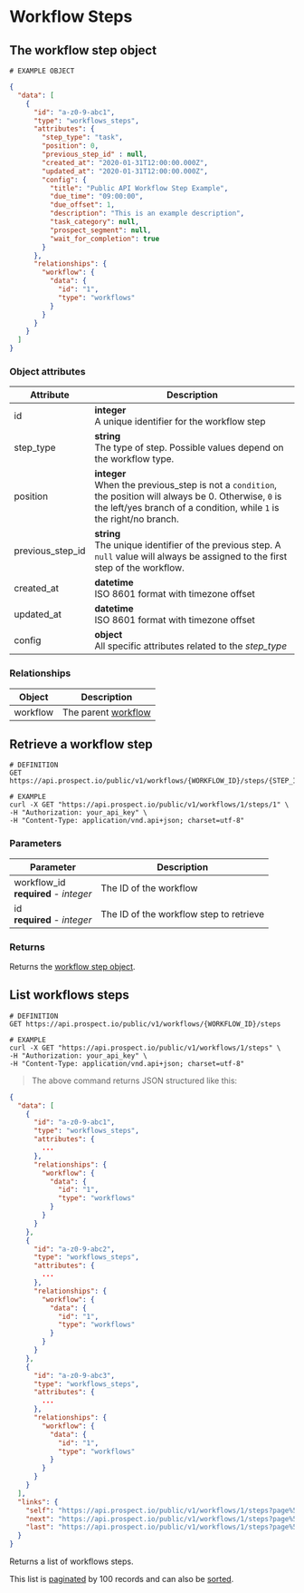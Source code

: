 # Workflow Steps
## The workflow step object
```
# EXAMPLE OBJECT
```

```json
{
  "data": [
    {
      "id": "a-z0-9-abc1",
      "type": "workflows_steps",
      "attributes": {
        "step_type": "task",
        "position": 0,
        "previous_step_id" : null,
        "created_at": "2020-01-31T12:00:00.000Z",
        "updated_at": "2020-01-31T12:00:00.000Z",
        "config": {
          "title": "Public API Workflow Step Example",
          "due_time": "09:00:00",
          "due_offset": 1,
          "description": "This is an example description",
          "task_category": null,
          "prospect_segment": null,
          "wait_for_completion": true
        }
      },
      "relationships": {
        "workflow": {
          "data": {
            "id": "1",
            "type": "workflows"
          }
        }
      }
    }
  ]
}
```


### Object attributes
Attribute | Description
--------- | -----------
id | **integer** <br />A unique identifier for the workflow step
step_type | **string** <br />The type of step. Possible values depend on the workflow type.
position | **integer** <br />When the previous_step is not a `condition`, the position will always be 0. Otherwise, `0` is the left/yes branch of a condition, while `1` is the right/no branch.
previous_step_id | **string** <br />The unique identifier of the previous step. A `null` value will always be assigned to the first step of the workflow.
created_at | **datetime** <br />ISO 8601 format with timezone offset
updated_at | **datetime** <br />ISO 8601 format with timezone offset
config | **object** <br />All specific attributes related to the _step_type_

### Relationships
Object | Description
--------- | -----------
workflow | The parent [workflow](#workflows)

## Retrieve a workflow step
```shell
# DEFINITION
GET https://api.prospect.io/public/v1/workflows/{WORKFLOW_ID}/steps/{STEP_ID}

# EXAMPLE
curl -X GET "https://api.prospect.io/public/v1/workflows/1/steps/1" \
-H "Authorization: your_api_key" \
-H "Content-Type: application/vnd.api+json; charset=utf-8"
```

### Parameters
Parameter | Description
--------- | -----------
workflow_id<br />**required** - *integer* | The ID of the workflow
id<br />**required** - *integer* | The ID of the workflow step to retrieve

### Returns
Returns the [workflow step object](#the-workflow-step-object).

## List workflows steps
```shell
# DEFINITION
GET https://api.prospect.io/public/v1/workflows/{WORKFLOW_ID}/steps

# EXAMPLE
curl -X GET "https://api.prospect.io/public/v1/workflows/1/steps" \
-H "Authorization: your_api_key" \
-H "Content-Type: application/vnd.api+json; charset=utf-8"
```

> The above command returns JSON structured like this:

```json
{
  "data": [
    {
      "id": "a-z0-9-abc1",
      "type": "workflows_steps",
      "attributes": {
        ...
      },
      "relationships": {
        "workflow": {
          "data": {
            "id": "1",
            "type": "workflows"
          }
        }
      }
    },
    {
      "id": "a-z0-9-abc2",
      "type": "workflows_steps",
      "attributes": {
        ...
      },
      "relationships": {
        "workflow": {
          "data": {
            "id": "1",
            "type": "workflows"
          }
        }
      }
    },
    {
      "id": "a-z0-9-abc3",
      "type": "workflows_steps",
      "attributes": {
        ...
      },
      "relationships": {
        "workflow": {
          "data": {
            "id": "1",
            "type": "workflows"
          }
        }
      }
    }
  ],
  "links": {
    "self": "https://api.prospect.io/public/v1/workflows/1/steps?page%5Bnumber%5D=1&page%5Bsize%5D=100",
    "next": "https://api.prospect.io/public/v1/workflows/1/steps?page%5Bnumber%5D=2&page%5Bsize%5D=100",
    "last": "https://api.prospect.io/public/v1/workflows/1/steps?page%5Bnumber%5D=5&page%5Bsize%5D=100"
  }
}
```

Returns a list of workflows steps.

This list is [paginated](#pagination) by 100 records and can also be [sorted](#sorting).
